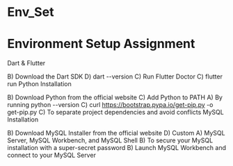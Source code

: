 # Env_Set

# Environment Setup Assignment

Dart & Flutter

B) Download the Dart SDK
D) dart --version
C) Run Flutter Doctor
C) flutter run
Python Installation

B) Download Python from the official website
C) Add Python to PATH
A) By running python --version
C) curl https://bootstrap.pypa.io/get-pip.py -o get-pip.py
C) To separate project dependencies and avoid conflicts
MySQL Installation

B) Download MySQL Installer from the official website
D) Custom
A) MySQL Server, MySQL Workbench, and MySQL Shell
B) To secure your MySQL installation with a super-secret password
B) Launch MySQL Workbench and connect to your MySQL Server